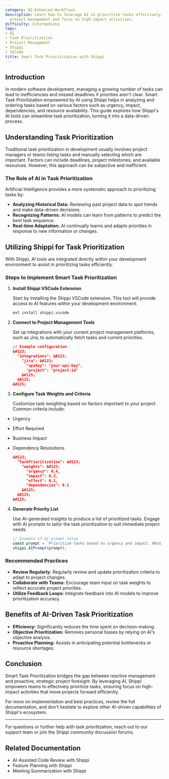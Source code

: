 ```yaml
---
category: AI-Enhanced Workflows
description: Learn how to leverage AI to prioritize tasks effectively, enabling efficient
  project management and focus on high-impact activities.
difficulty: Intermediate
tags:
- AI
- Task Prioritization
- Project Management
- Shippi
- VSCode
title: Smart Task Prioritization with Shippi
---
```


## Introduction

In modern software development, managing a growing number of tasks can lead to inefficiencies and missed deadlines if priorities aren't clear. Smart Task Prioritization empowered by AI using Shippi helps in analyzing and ordering tasks based on various factors such as urgency, impact, dependencies, and resource availability. This guide explores how Shippi's AI tools can streamline task prioritization, turning it into a data-driven process.

## Understanding Task Prioritization

Traditional task prioritization in development usually involves project managers or teams listing tasks and manually selecting which are important. Factors can include deadlines, project milestones, and available resources. However, this approach can be subjective and inefficient.

### The Role of AI in Task Prioritization

Artificial Intelligence provides a more systematic approach to prioritizing tasks by:
- **Analyzing Historical Data:** Reviewing past project data to spot trends and make data-driven decisions.
- **Recognizing Patterns:** AI models can learn from patterns to predict the best task sequence.
- **Real-time Adaptation:** AI continually learns and adapts priorities in response to new information or changes.

## Utilizing Shippi for Task Prioritization

With Shippi, AI tools are integrated directly within your development environment to assist in prioritizing tasks efficiently.

### Steps to Implement Smart Task Prioritization

1. **Install Shippi VSCode Extension**
   
   Start by installing the Shippi VSCode extension. This tool will provide access to AI features within your development environment.

   ```bash
   ext install shippi.vscode
   ```

2. **Connect to Project Management Tools**

   Set up integrations with your current project management platforms, such as Jira, to automatically fetch tasks and current priorities.

   ```json
   // Example configuration
   &#123;
     "integrations": &#123;
       "jira": &#123;
         "apiKey": "your-api-key",
         "project": "project-id"
       &#125;
     &#125;
   &#125;
   ```

3. **Configure Task Weights and Criteria**

   Customize task weighting based on factors important to your project. Common criteria include:
- Urgency
- Effort Required
- Business Impact
- Dependency Resolutions

   ```json
   &#123;
     "taskPrioritization": &#123;
       "weights": &#123;
         "urgency": 0.4,
         "impact": 0.3,
         "effort": 0.2,
         "dependencies": 0.1
       &#125;
     &#125;
   &#125;
   ```

4. **Generate Priority List**

   Use AI-generated insights to produce a list of prioritized tasks. Engage with AI prompts to tailor the task prioritization to suit immediate project needs.
   
   ```javascript
   // Example of AI prompt setup
   const prompt = `Prioritize tasks based on urgency and impact. What should we focus on next?`;
   shippi.AIPrompt(prompt);
   ```

### Recommended Practices
- **Review Regularly:** Regularly review and update prioritization criteria to adapt to project changes.
- **Collaborate with Teams:** Encourage team input on task weights to reflect accurate project priorities.
- **Utilize Feedback Loops:** Integrate feedback into AI models to improve prioritization accuracy.

## Benefits of AI-Driven Task Prioritization
- **Efficiency:** Significantly reduces the time spent on decision-making.
- **Objective Prioritization:** Removes personal biases by relying on AI's objective analysis.
- **Proactive Planning:** Assists in anticipating potential bottlenecks or resource shortages.

## Conclusion

Smart Task Prioritization bridges the gap between reactive management and proactive, strategic project foresight. By leveraging AI, Shippi empowers teams to effectively prioritize tasks, ensuring focus on high-impact activities that move projects forward efficiently.

For more on implementation and best practices, review the full documentation, and don't hesitate to explore other AI-driven capabilities of Shippi's ecosystem.

---

For questions or further help with task prioritization, reach out to our support team or join the Shippi community discussion forums.

## Related Documentation
- AI-Assisted Code Review with Shippi
- Feature Planning with Shippi
- Meeting Summarization with Shippi

